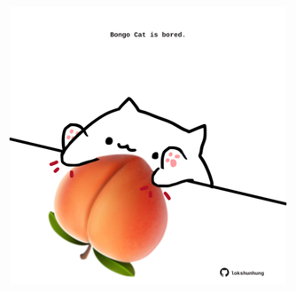 <!-- built at 13/09/2023, 21:00:48 UTC -->
<p align="center">
  <img width="500" height="500" src="./ReadmeImage.svg">
</p>
